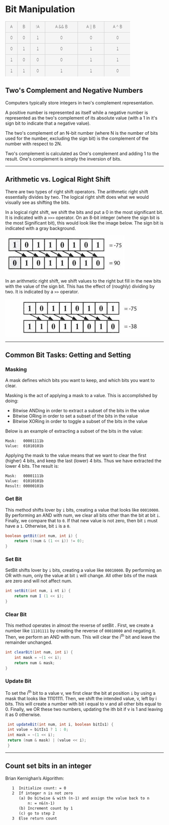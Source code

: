 # Bit Manipulation

![bit_truth_table](./_image/truth_table.png)

## Two's Complement and Negative Numbers

Computers typically store integers in two's complement representation. 

A positive number is represented as itself while a negative number is represented as the two's complement of its absolute value (with a 1 in it's sign bit to indicate that a negative value).

The two's complement of an N-bit number (where N is the number of bits used for the number, excluding the sign bit) is the complement of the number with respect to 2N.

Two's complement is calculated as One's complement and adding 1 to the result. One's complement is simply the inversion of bits.

---

## Arithmetic vs. Logical Right Shift

There are two types of right shift operators. The arithmetic right shift essentially divides by two. The logical
right shift does what we would visually see as shifting the bits.

In a logical right shift, we shift the bits and put a 0 in the most significant bit. It is indicated with a `>>>`
operator. On an 8-bit integer (where the sign bit is the most Significant bit), this would look like the image
below. The sign bit is indicated with a gray background.

![logical_shift](./_image/logical_shift.png)

In an arithmetic right shift, we shift values to the right but fill in the new bits with the value of the sign bit.
This has the effect of (roughly) dividing by two. It is indicated by a `>>` operator.

![arithmatic_shift.png](./_image/arithmatic_shift.png)

---

## Common Bit Tasks: Getting and Setting

### Masking

A mask defines which bits you want to keep, and which bits you want to clear.

Masking is the act of applying a mask to a value. This is accomplished by doing:

- Bitwise ANDing in order to extract a subset of the bits in the value
- Bitwise ORing in order to set a subset of the bits in the value
- Bitwise XORing in order to toggle a subset of the bits in the value

Below is an example of extracting a subset of the bits in the value:

```
Mask:   00001111b
Value:  01010101b
```

Applying the mask to the value means that we want to clear the first (higher) 4 bits, and keep the last (lower) 4 bits. Thus we have extracted the lower 4 bits. The result is:

```
Mask:   00001111b
Value:  01010101b
Result: 00000101b
```

### Get Bit

This method shifts lover by `i` bits, creating a value that looks like `00010000`. By performing an AND with
num, we clear all bits other than the bit at bit `i`. Finally, we compare that to `0`. If that new value is not zero,
then bit `i` must have a `1`. Otherwise, bit `i` is a `0`.

```java
boolean getBit(int num, int i) {
	return ((num & (1 << i)) != 0);
}
```

### Set Bit

SetBit shifts lover by `i` bits, creating a value like `00010000`. By performing an OR with num, only the
value at bit `i` will change. All other bits of the mask are zero and will not affect num.
```java
int setBit(int num, i nt i) {
	return num I (1 << i);
}
```

### Clear Bit
This method operates in almost the reverse of setBit . First, we create a number like `11101111` by creating
the reverse of `00010000` and negating it. Then, we perform an AND with num. This will clear the i<sup>th</sup> bit
and leave the remainder unchanged.

```java
int clearBit(int num, int i) {
	int mask = ~(1 << i);
	return num & mask;
}
```

### Update Bit

To set the i<sup>th</sup> bit to a value v, we first clear the bit at position `i` by using a mask that looks like 11101111.
Then, we shift the intended value, v, left by i bits. This will create a number with bit i equal to v and all
other bits equal to 0. Finally, we OR these two numbers, updating the ith bit if v is 1 and leaving it as 0
otherwise.

```java
 int updateBit(int num, int i, boolean bitIs1) {
 int value = bitIs1 ? 1 : 0;
 int mask = ~(1 << i);
 return (num & mask) | (value << i);
 }
``` 

---

## Count set bits in an integer

Brian Kernighan’s Algorithm:

```
   1  Initialize count: = 0
   2  If integer n is not zero
      (a) Do bitwise & with (n-1) and assign the value back to n
          n: = n&(n-1)
      (b) Increment count by 1
      (c) go to step 2
   3  Else return count
```   